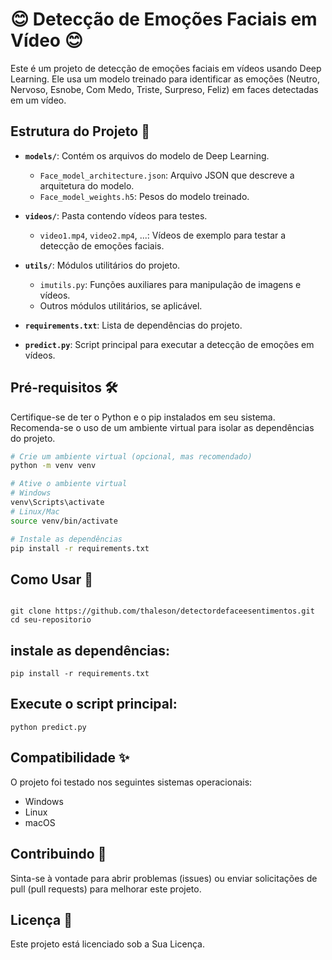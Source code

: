 # 😊 Detecção de Emoções Faciais em Vídeo 😊

Este é um projeto de detecção de emoções faciais em vídeos usando Deep Learning. Ele usa um modelo treinado para identificar as emoções (Neutro, Nervoso, Esnobe, Com Medo, Triste, Surpreso, Feliz) em faces detectadas em um vídeo.

## Estrutura do Projeto 📂

- **`models/`**: Contém os arquivos do modelo de Deep Learning.
  - `Face_model_architecture.json`: Arquivo JSON que descreve a arquitetura do modelo.
  - `Face_model_weights.h5`: Pesos do modelo treinado.

- **`videos/`**: Pasta contendo vídeos para testes.
  - `video1.mp4`, `video2.mp4`, ...: Vídeos de exemplo para testar a detecção de emoções faciais.

- **`utils/`**: Módulos utilitários do projeto.
  - `imutils.py`: Funções auxiliares para manipulação de imagens e vídeos.
  - Outros módulos utilitários, se aplicável.

- **`requirements.txt`**: Lista de dependências do projeto.

- **`predict.py`**: Script principal para executar a detecção de emoções em vídeos.

## Pré-requisitos 🛠️

Certifique-se de ter o Python e o pip instalados em seu sistema. Recomenda-se o uso de um ambiente virtual para isolar as dependências do projeto.

```bash
# Crie um ambiente virtual (opcional, mas recomendado)
python -m venv venv

# Ative o ambiente virtual
# Windows
venv\Scripts\activate
# Linux/Mac
source venv/bin/activate

# Instale as dependências
pip install -r requirements.txt
```

## Como Usar 🚀

``` Faça o clone do repositório:

git clone https://github.com/thaleson/detectordefaceesentimentos.git
cd seu-repositorio
```

## instale as dependências:

```pip install -r requirements.txt```

## Execute o script principal:
```python predict.py```


## Compatibilidade ✨
O projeto foi testado nos seguintes sistemas operacionais:

- Windows
- Linux
- macOS

## Contribuindo 🤝
Sinta-se à vontade para abrir problemas (issues) ou enviar solicitações de pull (pull requests) para melhorar este projeto.

## Licença 📝
Este projeto está licenciado sob a Sua Licença.
